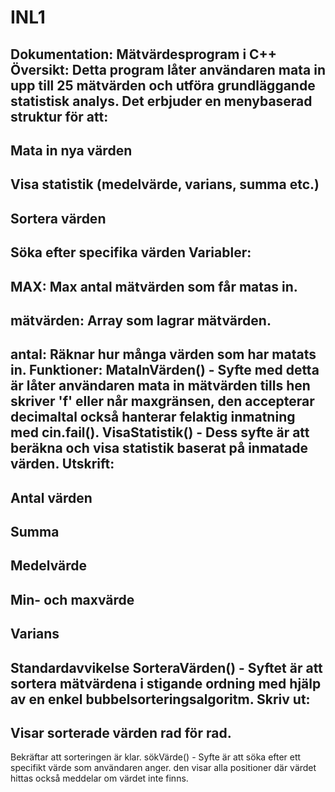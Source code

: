 # INL1
Dokumentation: Mätvärdesprogram i C++
Översikt:
Detta program låter användaren mata in upp till 25 mätvärden och utföra grundläggande statistisk analys. Det erbjuder en menybaserad struktur för att:
-
Mata in nya värden
-
Visa statistik (medelvärde, varians, summa etc.)
-
Sortera värden
-
Söka efter specifika värden Variabler:
-
MAX: Max antal mätvärden som får matas in.
-
mätvärden: Array som lagrar mätvärden.
-
antal: Räknar hur många värden som har matats in. Funktioner:
MataInVärden() - Syfte med detta är låter användaren mata in mätvärden tills hen skriver 'f' eller når maxgränsen, den accepterar decimaltal också hanterar felaktig inmatning med cin.fail().
VisaStatistik() - Dess syfte är att beräkna och visa statistik baserat på inmatade värden.
Utskrift:
-
Antal värden
-
Summa
-
Medelvärde
-
Min- och maxvärde
-
Varians
-
Standardavvikelse
SorteraVärden() - Syftet är att sortera mätvärdena i stigande ordning med hjälp av en enkel bubbelsorteringsalgoritm.
Skriv ut:
-
Visar sorterade värden rad för rad.
-
Bekräftar att sorteringen är klar.
sökVärde() - Syfte är att söka efter ett specifikt värde som användaren anger.
den visar alla positioner där värdet hittas också meddelar om värdet inte finns.
